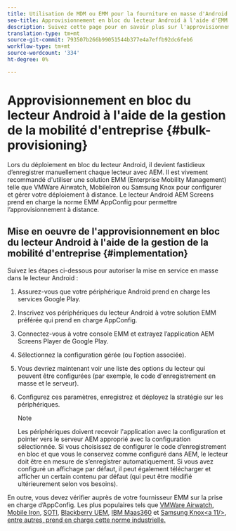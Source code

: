 ```yaml
---
title: Utilisation de MDM ou EMM pour la fourniture en masse d'Android Player
seo-title: Approvisionnement en bloc du lecteur Android à l'aide d'EMM ou de MDM
description: Suivez cette page pour en savoir plus sur l'approvisionnement en bloc d'Android Player à l'aide d'EMM ou de MDM
translation-type: tm+mt
source-git-commit: 793507b266b99051544b377e4a7effb92dc6feb6
workflow-type: tm+mt
source-wordcount: '334'
ht-degree: 0%

---
```



# Approvisionnement en bloc du lecteur Android à l&#39;aide de la gestion de la mobilité d&#39;entreprise {#bulk-provisioning}

Lors du déploiement en bloc du lecteur Android, il devient fastidieux d’enregistrer manuellement chaque lecteur avec AEM. Il est vivement recommandé d&#39;utiliser une solution EMM (Enterprise Mobility Management) telle que VMWare Airwatch, MobileIron ou Samsung Knox pour configurer et gérer votre déploiement à distance. Le lecteur Android AEM Screens prend en charge la norme EMM AppConfig pour permettre l’approvisionnement à distance.

## Mise en oeuvre de l&#39;approvisionnement en bloc du lecteur Android à l&#39;aide de la gestion de la mobilité d&#39;entreprise {#implementation}

Suivez les étapes ci-dessous pour autoriser la mise en service en masse dans le lecteur Android :

1. Assurez-vous que votre périphérique Android prend en charge les services Google Play.
1. Inscrivez vos périphériques du lecteur Android à votre solution EMM préférée qui prend en charge AppConfig.
1. Connectez-vous à votre console EMM et extrayez l’application AEM Screens Player de Google Play.
1. Sélectionnez la configuration gérée (ou l’option associée).
1. Vous devriez maintenant voir une liste des options du lecteur qui peuvent être configurées (par exemple, le code d&#39;enregistrement en masse et le serveur).
1. Configurez ces paramètres, enregistrez et déployez la stratégie sur les périphériques.

   >[!NOTE]
   >Les périphériques doivent recevoir l&#39;application avec la configuration et pointer vers le serveur AEM approprié avec la configuration sélectionnée. Si vous choisissez de configurer le code d’enregistrement en bloc et que vous le conservez comme configuré dans AEM, le lecteur doit être en mesure de s’enregistrer automatiquement. Si vous avez configuré un affichage par défaut, il peut également télécharger et afficher un certain contenu par défaut (qui peut être modifié ultérieurement selon vos besoins).

En outre, vous devez vérifier auprès de votre fournisseur EMM sur la prise en charge d’AppConfig. Les plus populaires tels que [VMWare Airwatch](https://docs.samsungknox.com/admin/uem/vm-configure-appconfig.htm), [Mobile Iron](https://docs.samsungknox.com/admin/uem/mobileiron2-configure-appconfig.htm), [SOTI](https://docs.samsungknox.com/admin/uem/soti-configure-appconfig.htm), [Blackberry UEM](https://docs.samsungknox.com/admin/uem/bb-configure-appconfig.htm), [IBM Maas360](https://docs.samsungknox.com/admin/uem/ibm-configure-appconfig.htm) et [Samsung Knox&lt;a 11/>, entre autres, prend en charge cette norme industrielle.](https://docs.samsungknox.com/admin/uem/km-configure-appconfig.htm)


